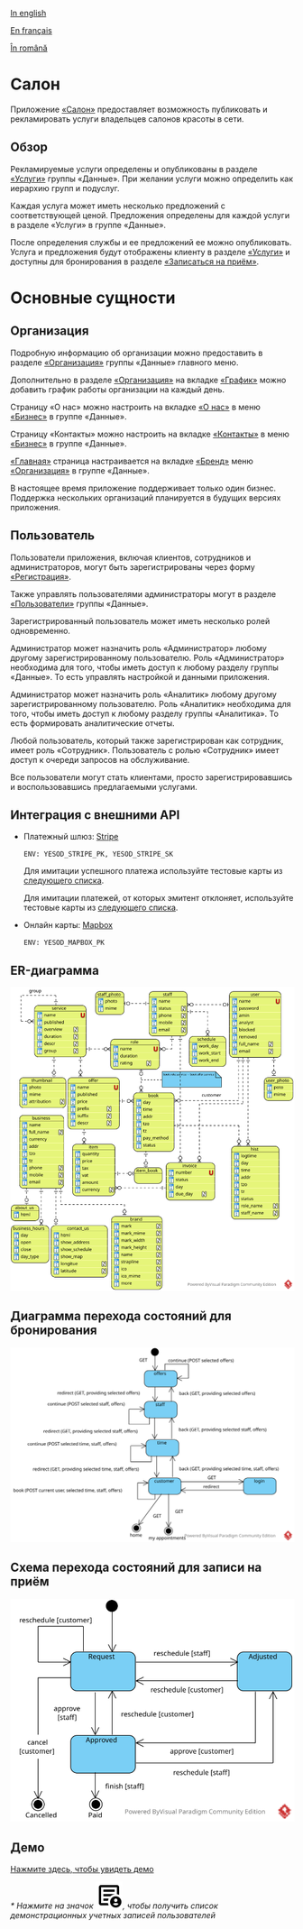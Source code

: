 
[In english](https://github.com/ciukstar/salon/blob/master/README.md)  

[En français](https://github.com/ciukstar/salon/blob/master/README.fr.md)  

[În română](https://github.com/ciukstar/salon/blob/master/README.ro.md)

# Салон

Приложение [«Салон»](https://salonru-w3cpovaqka-de.a.run.app) предоставляет возможность публиковать и рекламировать услуги владельцев салонов красоты в сети.

## Обзор

Рекламируемые услуги определены и опубликованы в разделе [«Услуги»](https://salonru-w3cpovaqka-de.a.run.app/admin/services) группы «Данные». При желании услуги можно определить как иерархию групп и подуслуг.

Каждая услуга может иметь несколько предложений с соответствующей ценой. Предложения определены для каждой услуги в разделе «Услуги» в группе «Данные».

После определения службы и ее предложений ее можно опубликовать. Услуга и предложения будут отображены клиенту в разделе [«Услуги»](https://salonru-w3cpovaqka-de.a.run.app/services) и доступны для бронирования в разделе [«Записаться на приём»](https://salonru-w3cpovaqka-de.a.run.app/book).

# Основные сущности

## Организация

Подробную информацию об организации можно предоставить в разделе [«Организация»](https://salonru-w3cpovaqka-de.a.run.app/admin/business) группы «Данные» главного меню.

Дополнительно в разделе [«Организация»](https://salonru-w3cpovaqka-de.a.run.app/admin/business) на вкладке [«График»](https://salonru-w3cpovaqka-de.a.run.app/admin/business/1/hours) можно добавить график работы организации на каждый день.

Страницу «О нас» можно настроить на вкладке [«О нас»](https://salonru-w3cpovaqka-de.a.run.app/admin/about/business/1) в меню [«Бизнес»](https://salonru-w3cpovaqka-de.a.run.app/admin/business) в группе «Данные».

Страницу «Контакты» можно настроить на вкладке [«Контакты»](https://salonru-w3cpovaqka-de.a.run.app/admin/contact/business/1) в меню [«Бизнес»](https://salonru-w3cpovaqka-de.a.run.app/admin/business) в группе «Данные».

[«Главная»](https://salon-w3cpovaqka-de.a.run.app) страница настраивается на вкладке [«Бренд»](https://salon-w3cpovaqka-de.a.run.app/admin/business/1/brand) меню [«Организация»](https://salon-w3cpovaqka-de.a.run.app/admin/business) в группе «Данные».

В настоящее время приложение поддерживает только один бизнес. Поддержка нескольких организаций планируется в будущих версиях приложения.

## Пользователь

Пользователи приложения, включая клиентов, сотрудников и администраторов, могут быть зарегистрированы через форму [«Регистрация»](https://salonru-w3cpovaqka-de.a.run.app/account).

Также управлять пользователями администраторы могут в разделе [«Пользователи»](https://salonru-w3cpovaqka-de.a.run.app/admin/users) группы «Данные».

Зарегистрированный пользователь может иметь несколько ролей одновременно.

Администратор может назначить роль «Администратор» любому другому зарегистрированному пользователю. Роль «Администратор» необходима для того, чтобы иметь доступ к любому разделу группы «Данные». То есть управлять настройкой и данными приложения.

Администратор может назначить роль «Аналитик» любому другому зарегистрированному пользователю. Роль «Аналитик» необходима для того, чтобы иметь доступ к любому разделу группы «Аналитика». То есть формировать аналитические отчеты.

Любой пользователь, который также зарегистрирован как сотрудник, имеет роль «Сотрудник». Пользователь с ролью «Сотрудник» имеет доступ к очереди запросов на обслуживание.

Все пользователи могут стать клиентами, просто зарегистрировавшись и воспользовавшись предлагаемыми услугами.

## Интеграция с внешними API
* Платежный шлюз: [Stripe](https://stripe.com/)
  ```
  ENV: YESOD_STRIPE_PK, YESOD_STRIPE_SK
  ```
  
  Для имитации успешного платежа используйте тестовые карты из [следующего списка](https://stripe.com/docs/testing?testing-method=card-numbers#cards).

  Для имитации платежей, от которых эмитент отклоняет, используйте тестовые карты из [следующего списка](https://stripe.com/docs/testing?testing-method=card-numbers#declined-payments).

* Онлайн карты: [Mapbox](https://www.mapbox.com/)
  ```
  ENV: YESOD_MAPBOX_PK
  ```

## ER-диаграмма

![Диаграмма отношений сущностей](static/img/Salon-ERD.svg)

## Диаграмма перехода состояний для бронирования

![Схема перехода состояний для бронирования](static/img/Booking-State-Diagram.svg)

## Схема перехода состояний для записи на приём

![Диаграмма перехода состояний для записи на приём](static/img/Appointment-State-Transition.svg)

## Демо

[Нажмите здесь, чтобы увидеть демо](https://salonru-w3cpovaqka-de.a.run.app)

_* Нажмите на значок [![Demography icon](static/img/demography_FILL0_wght400_GRAD0_opsz24.svg)](https://salonru-w3cpovaqka-de.a.run.app/auth/login), чтобы получить список демонстрационных учетных записей пользователей_
